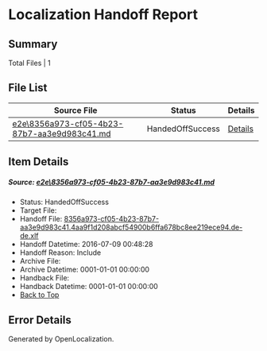# <a name='report-top'></a> Localization Handoff Report

## Summary
 Total Files | 1

## File List
 Source File | Status | Details 
 ----------- | ------ | ------- 
 [e2e\8356a973-cf05-4b23-87b7-aa3e9d983c41.md](https://github.com/OpenLocalizationTestOrg/oltest/blob/c41ce89341a88aabe66f2bcfae3c0f0e766f0644/e2e/8356a973-cf05-4b23-87b7-aa3e9d983c41.md) | HandedOffSuccess | [Details](#fe7cd02dbbb66cbff480d9ec657f138a6e31f0121)

## Item Details
##### <a name='fe7cd02dbbb66cbff480d9ec657f138a6e31f0121'></a> Source: [e2e\8356a973-cf05-4b23-87b7-aa3e9d983c41.md](https://github.com/OpenLocalizationTestOrg/oltest/blob/c41ce89341a88aabe66f2bcfae3c0f0e766f0644/e2e/8356a973-cf05-4b23-87b7-aa3e9d983c41.md)
* Status: HandedOffSuccess
* Target File: 
* Handoff File: [8356a973-cf05-4b23-87b7-aa3e9d983c41.4aa9f1d208abcf54900b6ffa678bc8ee219ece94.de-de.xlf](https://github.com/OpenLocalizationTestOrg/olhandoff-e2e/blob/3ecc89e915df154a54a6abfba5363fe4c33a343b/ol-handoff/OpenLocalizationTestOrg/oltest-dede-fly/ci/ht/8356a973-cf05-4b23-87b7-aa3e9d983c41.4aa9f1d208abcf54900b6ffa678bc8ee219ece94.de-de.xlf)
* Handoff Datetime: 2016-07-09 00:48:28
* Handoff Reason: Include
* Archive File: 
* Archive Datetime: 0001-01-01 00:00:00
* Handback File: 
* Handback Datetime: 0001-01-01 00:00:00
* [Back to Top](#report-top)


## Error Details

Generated by OpenLocalization.
